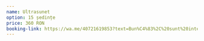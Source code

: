 ```yaml
---
name: Ultrasunet
option: 15 ședințe
price: 360 RON
booking-link: https://wa.me/40721619853?text=Bun%C4%83%2C%20sunt%20interesat%C4%83%20de%20medical%20procedura%20%22Ultrasunet%2015%20%C8%99edin%C8%9Be%20360%20RON%22
---
```

